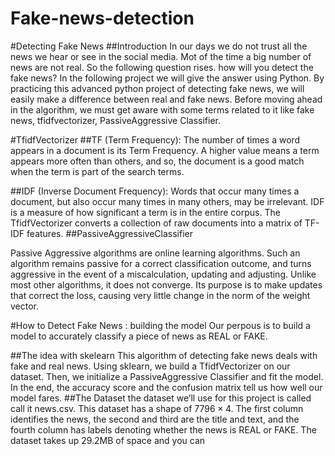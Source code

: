 # Fake-news-detection
#Detecting Fake News
##Introduction
In our days we do not trust all the news we hear or see in the social media. Mot of the time a big number of news are not real. So the following question rises. how will you detect the fake news? In the following project we will give the answer using Python. By practicing this advanced python project of detecting fake news, we will easily make a difference between real and fake news. Before moving ahead in the algorithm, we must get aware with some terms related to it like fake news, tfidfvectorizer, PassiveAggressive Classifier.


#TfidfVectorizer 
##TF (Term Frequency): The number of times a word appears in a document is its Term Frequency. A higher value means a term appears more often than others, and so, the document is a good match when the term is part of the search terms.


##IDF (Inverse Document Frequency): Words that occur many times a document, but also occur many times in many others, may be irrelevant. IDF is a measure of how significant a term is in the entire corpus. The TfidfVectorizer converts a collection of raw documents into a matrix of TF-IDF features.
##PassiveAggressiveClassifier

Passive Aggressive algorithms are online learning algorithms. Such an algorithm remains passive for a correct classification outcome, and turns aggressive in the event of a miscalculation, updating and adjusting. Unlike most other algorithms, it does not converge. Its purpose is to make updates that correct the loss, causing very little change in the norm of the weight vector.

#How to Detect Fake News : building the model
Our perpous is to build a model to accurately classify a piece of news as REAL or FAKE.

##The idea with skelearn
This algorithm of detecting fake news deals with fake and real news. Using sklearn, we build a TfidfVectorizer on our dataset. Then, we initialize a PassiveAggressive Classifier and fit the model. In the end, the accuracy score and the confusion matrix tell us how well our model fares.
##The Dataset
the dataset we’ll use for this project is called call it news.csv. This dataset has a shape of $7796\times 4$. The first column identifies the news, the second and third are the title and text, and the fourth column has labels denoting whether the news is REAL or FAKE. The dataset takes up 29.2MB of space and you can


